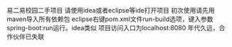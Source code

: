 易二易校园二手项目
请使用idea或者eclipse等ide打开项目
初次使用请先用maven导入所有依赖包
eclipse右键pom.xml文件run-build选项，键入参数spring-boot:run运行。idea类似
项目访问入口为localhost:8080
年代久远，合作伙伴已失联
